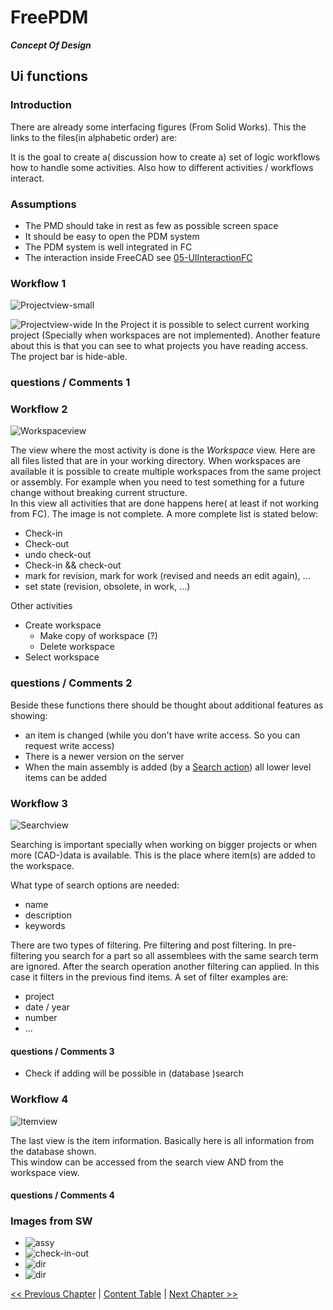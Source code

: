 # FreePDM
***Concept Of Design***


## Ui functions

### Introduction

There are already some interfacing figures (From Solid Works). This the links to the files(in alphabetic order) are:

It is the goal to create a( discussion how to create a) set of logic workflows how to handle some activities.
Also how to different activities / workflows interact.

### Assumptions

- The PMD should take in rest as few as possible screen space
- It should be easy to open the PDM system
- The PDM system is well integrated in FC
- The interaction inside FreeCAD see [05-UIInteractionFC](05-UIInteractionFC.md)

### Workflow 1 <!-- Project view -->

![Projectview-small](../FreePDM_CoD-Figures/ProjectView_Small.png)

![Projectview-wide](../FreePDM_CoD-Figures/ProjectView_Wide.png)
In the Project it is possible to select current working project (Specially when workspaces are not implemented).
Another feature about this is that you can see to what projects you have reading access.
The project bar is hide-able.

### questions / Comments 1


### Workflow 2 <!-- Workspace view -->

![Workspaceview](../FreePDM_CoD-Figures/WorkspaceView_Small.png)

The view where the most activity is done is the _Workspace_ view.
Here are all files listed that are in your working directory.
When workspaces are available it is possible to create multiple workspaces from the same project or assembly. For example when you need to test something for a future change without breaking current structure.  
In this view all activities that are done happens here( at least if not working from FC).
The image is not complete.
A more complete list is stated below:

- Check-in
- Check-out
- undo check-out
- Check-in && check-out
- mark for revision, mark for work (revised and needs an edit again), ...
- set state (revision, obsolete, in work, ...)

Other activities

- Create workspace
  - Make copy of workspace (?)
  - Delete workspace
- Select workspace

### questions / Comments 2

Beside these functions there should be thought about additional features as showing:

- an item is changed (while you don't have write access. So you can request write access)
- There is a newer version on the server
- When the main assembly is added (by a [Search action](#workflow-3)) all lower level items can be added

### Workflow 3 <!-- Search view -->

![Searchview](../FreePDM_CoD-Figures/SearchView_Small.png)

Searching is important specially when working on bigger projects or when more (CAD-)data is available.
This is the place where item(s) are added to the workspace.

What type of search options are needed:

- name
- description
- keywords

There are two types of filtering.
Pre filtering and post filtering.
In pre-filtering you search for a part so all assemblees with the same search term are ignored.
After the search operation another filtering can applied.
In this case it filters in the previous find items. 
A set of filter examples are:

- project
- date / year
- number
- ...

#### questions / Comments 3

- Check if adding will be possible in (database )search

### Workflow 4 <!-- Item view -->

![Itemview](../FreePDM_CoD-Figures/ItemView_Small.png)

The last view is the item information.
Basically here is all information from the database shown.  
This window can be accessed from the search view AND from the workspace view.

#### questions / Comments 4


### Images from SW

- ![assy](../FreePDM_CoD-Figures/assy.png)
- ![check-in-out](../FreePDM_CoD-Figures/check-in-out.png)
- ![dir](../FreePDM_CoD-Figures/dir.png)
- ![dir](../FreePDM_CoD-Figures/properties.png)

[<< Previous Chapter](03-RevisionProcedures.md) | [Content Table](README.md) | [Next Chapter >>](05-UIInteractionFC.md)
